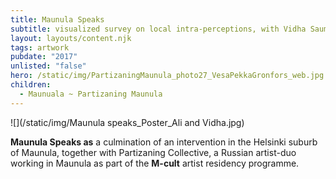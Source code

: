 ```yaml
---
title: Maunula Speaks
subtitle: visualized survey on local intra-perceptions, with Vidha Saumya
layout: layouts/content.njk
tags: artwork
pubdate: "2017"
unlisted: "false"
hero: /static/img/PartizaningMaunula_photo27_VesaPekkaGronfors_web.jpg
children:
  - Maunuala ~ Partizaning Maunula
---
```

![](/static/img/Maunula speaks_Poster_Ali and Vidha.jpg)

**Maunula Speaks as** a culmination of an intervention in the Helsinki suburb of Maunula, together with Partizaning Collective, a Russian artist-duo working in Maunula as part of the **M-cult** artist residency programme.

<br/>